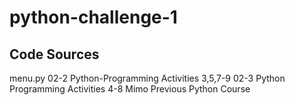 # python-challenge-1
## Code Sources
menu.py
02-2 Python-Programming Activities 3,5,7-9
02-3 Python Programming Activities 4-8
Mimo
Previous Python Course